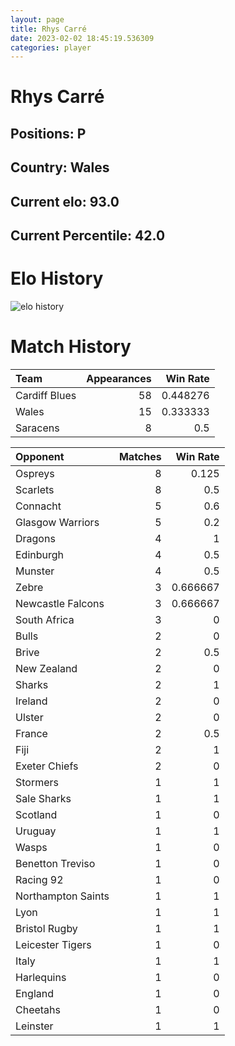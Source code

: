 ```yaml
---  
layout: page  
title: Rhys Carré  
date: 2023-02-02 18:45:19.536309  
categories: player  
---
```

# Rhys Carré

## Positions: P

## Country: Wales

## Current elo: 93.0

## Current Percentile: 42.0

# Elo History


![elo history](history_RhysCarré.png)
# Match History


| Team          |   Appearances |   Win Rate |
|:--------------|--------------:|-----------:|
| Cardiff Blues |            58 |   0.448276 |
| Wales         |            15 |   0.333333 |
| Saracens      |             8 |   0.5      |

| Opponent           |   Matches |   Win Rate |
|:-------------------|----------:|-----------:|
| Ospreys            |         8 |   0.125    |
| Scarlets           |         8 |   0.5      |
| Connacht           |         5 |   0.6      |
| Glasgow Warriors   |         5 |   0.2      |
| Dragons            |         4 |   1        |
| Edinburgh          |         4 |   0.5      |
| Munster            |         4 |   0.5      |
| Zebre              |         3 |   0.666667 |
| Newcastle Falcons  |         3 |   0.666667 |
| South Africa       |         3 |   0        |
| Bulls              |         2 |   0        |
| Brive              |         2 |   0.5      |
| New Zealand        |         2 |   0        |
| Sharks             |         2 |   1        |
| Ireland            |         2 |   0        |
| Ulster             |         2 |   0        |
| France             |         2 |   0.5      |
| Fiji               |         2 |   1        |
| Exeter Chiefs      |         2 |   0        |
| Stormers           |         1 |   1        |
| Sale Sharks        |         1 |   1        |
| Scotland           |         1 |   0        |
| Uruguay            |         1 |   1        |
| Wasps              |         1 |   0        |
| Benetton Treviso   |         1 |   0        |
| Racing 92          |         1 |   0        |
| Northampton Saints |         1 |   1        |
| Lyon               |         1 |   1        |
| Bristol Rugby      |         1 |   1        |
| Leicester Tigers   |         1 |   0        |
| Italy              |         1 |   1        |
| Harlequins         |         1 |   0        |
| England            |         1 |   0        |
| Cheetahs           |         1 |   0        |
| Leinster           |         1 |   1        |